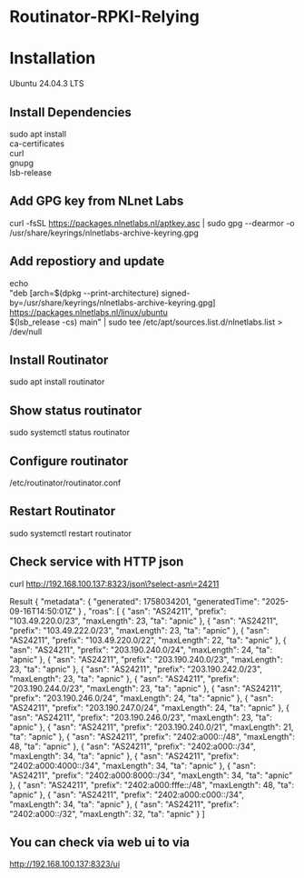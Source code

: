 # Routinator-RPKI-Relying

# Installation
Ubuntu 24.04.3 LTS

## Install Dependencies
sudo apt install \
  ca-certificates \
  curl \
  gnupg \
  lsb-release

## Add GPG key from NLnet Labs
curl -fsSL https://packages.nlnetlabs.nl/aptkey.asc | sudo gpg --dearmor -o /usr/share/keyrings/nlnetlabs-archive-keyring.gpg

## Add repostiory and update
echo \
"deb [arch=$(dpkg --print-architecture) signed-by=/usr/share/keyrings/nlnetlabs-archive-keyring.gpg] https://packages.nlnetlabs.nl/linux/ubuntu \
$(lsb_release -cs) main" | sudo tee /etc/apt/sources.list.d/nlnetlabs.list > /dev/null

## Install Routinator
sudo apt install routinator

## Show status routinator
sudo systemctl status routinator

## Configure routinator 
/etc/routinator/routinator.conf

## Restart Routinator
sudo systemctl restart routinator

## Check service with HTTP json
curl http://192.168.100.137:8323/json\?select-asn\=24211

Result
{
  "metadata": {
    "generated": 1758034201,
    "generatedTime": "2025-09-16T14:50:01Z"
  }
,
  "roas": [
    { "asn": "AS24211", "prefix": "103.49.220.0/23", "maxLength": 23, "ta": "apnic" },
    { "asn": "AS24211", "prefix": "103.49.222.0/23", "maxLength": 23, "ta": "apnic" },
    { "asn": "AS24211", "prefix": "103.49.220.0/22", "maxLength": 22, "ta": "apnic" },
    { "asn": "AS24211", "prefix": "203.190.240.0/24", "maxLength": 24, "ta": "apnic" },
    { "asn": "AS24211", "prefix": "203.190.240.0/23", "maxLength": 23, "ta": "apnic" },
    { "asn": "AS24211", "prefix": "203.190.242.0/23", "maxLength": 23, "ta": "apnic" },
    { "asn": "AS24211", "prefix": "203.190.244.0/23", "maxLength": 23, "ta": "apnic" },
    { "asn": "AS24211", "prefix": "203.190.246.0/24", "maxLength": 24, "ta": "apnic" },
    { "asn": "AS24211", "prefix": "203.190.247.0/24", "maxLength": 24, "ta": "apnic" },
    { "asn": "AS24211", "prefix": "203.190.246.0/23", "maxLength": 23, "ta": "apnic" },
    { "asn": "AS24211", "prefix": "203.190.240.0/21", "maxLength": 21, "ta": "apnic" },
    { "asn": "AS24211", "prefix": "2402:a000::/48", "maxLength": 48, "ta": "apnic" },
    { "asn": "AS24211", "prefix": "2402:a000::/34", "maxLength": 34, "ta": "apnic" },
    { "asn": "AS24211", "prefix": "2402:a000:4000::/34", "maxLength": 34, "ta": "apnic" },
    { "asn": "AS24211", "prefix": "2402:a000:8000::/34", "maxLength": 34, "ta": "apnic" },
    { "asn": "AS24211", "prefix": "2402:a000:fffe::/48", "maxLength": 48, "ta": "apnic" },
    { "asn": "AS24211", "prefix": "2402:a000:c000::/34", "maxLength": 34, "ta": "apnic" },
    { "asn": "AS24211", "prefix": "2402:a000::/32", "maxLength": 32, "ta": "apnic" }
  ]

## You can check via web ui to via 
http://192.168.100.137:8323/ui
